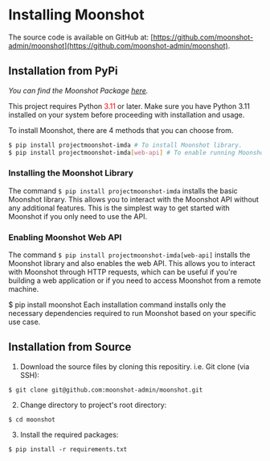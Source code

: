 # Installing Moonshot
The source code is available on GitHub at: [https://github.com/moonshot-admin/moonshot](https://github.com/moonshot-admin/moonshot).

## Installation from PyPi
*You can find the Moonshot Package [here](https://pypi.org/project/projectmoonshot-imda/).*

This project requires Python <span style="color:red;">3.11</span>
 or later. Make sure you have Python 3.11 installed on your system before proceeding with installation and usage.

To install Moonshot, there are 4 methods that you can choose from.

```bash
$ pip install projectmoonshot-imda # To install Moonshot library.
$ pip install projectmoonshot-imda[web-api] # To enable running Moonshot using the web API.
```

### Installing the Moonshot Library
The command `$ pip install projectmoonshot-imda` installs the basic Moonshot library. This allows you to interact with the Moonshot API without any additional features. This is the simplest way to get started with Moonshot if you only need to use the API.

### Enabling Moonshot Web API
The command `$ pip install projectmoonshot-imda[web-api]` installs the Moonshot library and also enables the web API. This allows you to interact with Moonshot through HTTP requests, which can be useful if you're building a web application or if you need to access Moonshot from a remote machine.

$ pip install moonshot
Each installation command installs only the necessary dependencies required to run Moonshot based on your specific use case.

## Installation from Source
1. Download the source files by cloning this repositiry. i.e. Git clone (via SSH):
```
$ git clone git@github.com:moonshot-admin/moonshot.git
```
2. Change directory to project's root directory:
```
$ cd moonshot
``` 
3. Install the required packages:
```
$ pip install -r requirements.txt
```